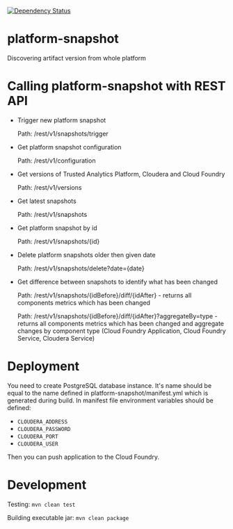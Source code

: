 [![Dependency Status](https://www.versioneye.com/user/projects/573349d2a0ca35004cf77ca2/badge.svg?style=flat)](https://www.versioneye.com/user/projects/573349d2a0ca35004cf77ca2)

# platform-snapshot
Discovering artifact version from whole platform

# Calling platform-snapshot with REST API

* Trigger new platform snapshot

  Path: /rest/v1/snapshots/trigger

* Get platform snapshot configuration

  Path: /rest/v1/configuration

* Get versions of Trusted Analytics Platform, Cloudera and Cloud Foundry

  Path: /rest/v1/versions

* Get latest snapshots

  Path: /rest/v1/snapshots

* Get platform snapshot by id

  Path: /rest/v1/snapshots/{id}

* Delete platform snapshots older then given date

  Path: /rest/v1/snapshots/delete?date={date}

* Get difference between snapshots to identify what has been changed

  Path: /rest/v1/snapshots/{idBefore}/diff/{idAfter} - returns all components metrics which has been changed

  Path: /rest/v1/snapshots/{idBefore}/diff/{idAfter}?aggregateBy=type - returns all components metrics which has
  been changed and aggregate changes by component type (Cloud Foundry Application, Cloud Foundry Service, Cloudera Service)

# Deployment

  You need to create PostgreSQL database instance. It's name should be equal to the name defined in platform-snapshot/manifest.yml
  which is generated during build.
  In manifest file environment variables should be defined:

  * `CLOUDERA_ADDRESS`
  * `CLOUDERA_PASSWORD`
  * `CLOUDERA_PORT`
  * `CLOUDERA_USER`

  Then you can push application to the Cloud Foundry.

# Development

  Testing: `mvn clean test`

  Building executable jar: `mvn clean package`
